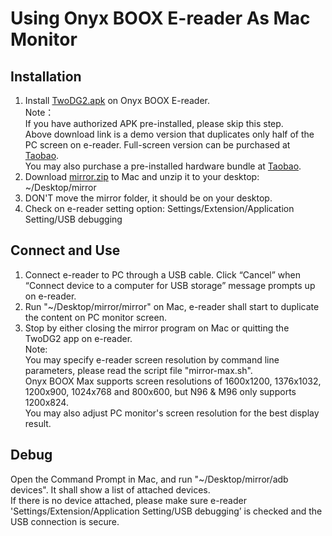 # Using Onyx BOOX E-reader As Mac Monitor #
## Installation ##
1. Install [TwoDG2.apk](https://raw.githubusercontent.com/nahtethan/dxg-display/master/00-binary/TwoDG2.apk) on Onyx BOOX E-reader.  
Note：  
If you have authorized APK pre-installed, please skip this step.  
Above download link is a demo version that duplicates only half of the PC screen on e-reader. Full-screen version can be purchased at [Taobao](https://item.taobao.com/item.htm?id=520024244524).  
You may also purchase a pre-installed hardware bundle at [Taobao](https://item.taobao.com/item.htm?id=520024244524).
2. Download [mirror.zip](https://raw.githubusercontent.com/nahtethan/dxg-display/master/e-reader/mirror.zip) to Mac and unzip it to your desktop: ~/Desktop/mirror 
3. DON'T move the mirror folder, it should be on your desktop.
4. Check on e-reader setting option: Settings/Extension/Application Setting/USB debugging

## Connect and Use ##
1. Connect e-reader to PC through a USB cable. Click “Cancel” when “Connect device to a computer for USB storage” message prompts up on e-reader.
2. Run "~/Desktop/mirror/mirror" on Mac, e-reader shall start to duplicate the content on PC monitor screen.
3. Stop by either closing the mirror program on Mac or quitting the TwoDG2 app on e-reader.  
Note:  
You may specify e-reader screen resolution by command line parameters, please read the script file "mirror-max.sh".  
Onyx BOOX Max supports screen resolutions of 1600x1200, 1376x1032, 1200x900, 1024x768 and 800x600, but N96 & M96 only supports 1200x824.  
You may also adjust PC monitor's screen resolution for the best display result.  

## Debug ##
Open the Command Prompt in Mac, and run "~/Desktop/mirror/adb devices". It shall show a list of attached devices.  
If there is no device attached, please make sure e-reader 'Settings/Extension/Application Setting/USB debugging’ is checked and the USB connection is secure.